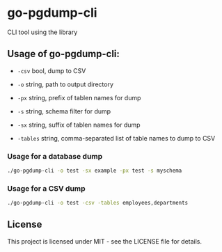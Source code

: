 # go-pgdump-cli

CLI tool using the library

## Usage of go-pgdump-cli:

-  `-csv` bool, dump to CSV

- `-o` string, path to output directory

- `-px` string, prefix of tablen names for dump

- `-s` string, schema filter for dump

- `-sx` string, suffix of tablen names for dump

- `-tables` string, comma-separated list of table names to dump to CSV

### Usage for a database dump

```bash
./go-pgdump-cli -o test -sx example -px test -s myschema
```

### Usage for a CSV dump

```bash
./go-pgdump-cli -o test -csv -tables employees,departments
```

## License

This project is licensed under MIT - see the LICENSE file for details.
